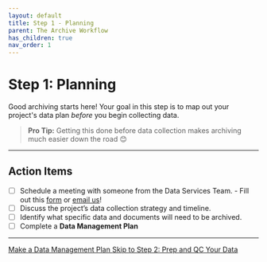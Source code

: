 ```yaml
---
layout: default
title: Step 1 - Planning
parent: The Archive Workflow
has_children: true
nav_order: 1
---
```


# Step 1: Planning

Good archiving starts here! Your goal in this step is to map out your project's data plan *before* you begin collecting data.

> **Pro Tip:** Getting this done before data collection makes archiving much easier down the road 😊

---

## Action Items

- [ ] Schedule a meeting with someone from the Data Services Team. - Fill out this [form](https://docs.google.com/forms/d/1gZIRLKOWRlLCdC-N8bZfzaPaut7TsZkJkWX7ycyalIc/viewform?edit_requested=true) or [email us](mailto:nmfs.pic.credinfo@noaa.gov?subject=Data%20Archiving%20Question)!
- [ ] Discuss the project’s data collection strategy and timeline.
- [ ] Identify what specific data and documents will need to be archived.
- [ ] Complete a **Data Management Plan**

---
<a href="{{ '/docs/Data-Management-Plan.html' | relative_url }}" class="btn btn-custom fs-6 mb-4 mb-md-0">
  Make a Data Management Plan
</a> <a href="{{ '/docs/Step-2-Prep-and-QC-Your-Data.html' | relative_url }}" class="btn btn-custom fs-6 mb-4 mb-md-0">
  Skip to Step 2: Prep and QC Your Data
</a>
